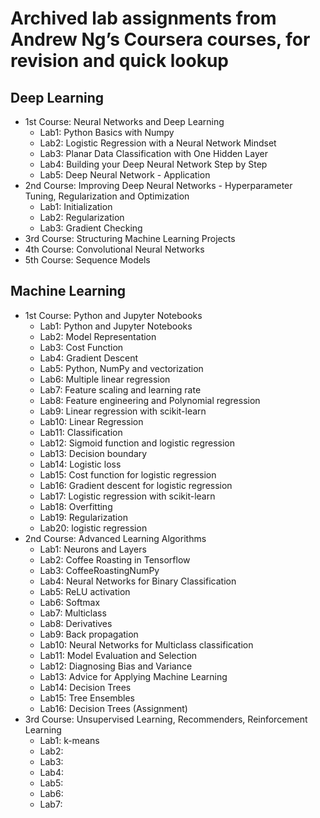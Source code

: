 # Archived lab assignments from Andrew Ng’s Coursera courses, for revision and quick lookup

## Deep Learning
  - 1st Course: Neural Networks and Deep Learning
    - Lab1: Python Basics with Numpy
    - Lab2: Logistic Regression with a Neural Network Mindset
    - Lab3: Planar Data Classification with One Hidden Layer
    - Lab4: Building your Deep Neural Network Step by Step
    - Lab5: Deep Neural Network - Application
  - 2nd Course: Improving Deep Neural Networks - Hyperparameter Tuning, Regularization and Optimization
    - Lab1: Initialization
    - Lab2: Regularization
    - Lab3: Gradient Checking
  - 3rd Course: Structuring Machine Learning Projects
  - 4th Course: Convolutional Neural Networks
  - 5th Course: Sequence Models

## Machine Learning
  - 1st Course: Python and Jupyter Notebooks
    - Lab1: Python and Jupyter Notebooks
    - Lab2: Model Representation
    - Lab3: Cost Function
    - Lab4: Gradient Descent
    - Lab5: Python, NumPy and vectorization
    - Lab6: Multiple linear regression
    - Lab7: Feature scaling and learning rate
    - Lab8: Feature engineering and Polynomial regression
    - Lab9: Linear regression with scikit-learn
    - Lab10: Linear Regression
    - Lab11: Classification
    - Lab12: Sigmoid function and logistic regression
    - Lab13: Decision boundary
    - Lab14: Logistic loss
    - Lab15: Cost function for logistic regression
    - Lab16: Gradient descent for logistic regression
    - Lab17: Logistic regression with scikit-learn
    - Lab18: Overfitting
    - Lab19: Regularization
    - Lab20: logistic regression
  - 2nd Course: Advanced Learning Algorithms
    - Lab1: Neurons and Layers
    - Lab2: Coffee Roasting in Tensorflow
    - Lab3: CoffeeRoastingNumPy
    - Lab4: Neural Networks for Binary Classification
    - Lab5: ReLU activation
    - Lab6: Softmax
    - Lab7: Multiclass
    - Lab8: Derivatives
    - Lab9: Back propagation
    - Lab10: Neural Networks for Multiclass classification
    - Lab11: Model Evaluation and Selection
    - Lab12: Diagnosing Bias and Variance
    - Lab13: Advice for Applying Machine Learning
    - Lab14: Decision Trees
    - Lab15: Tree Ensembles
    - Lab16: Decision Trees (Assignment)
  - 3rd Course: Unsupervised Learning, Recommenders, Reinforcement Learning
    - Lab1: k-means
    - Lab2: 
    - Lab3:
    - Lab4:
    - Lab5:
    - Lab6:
    - Lab7:
